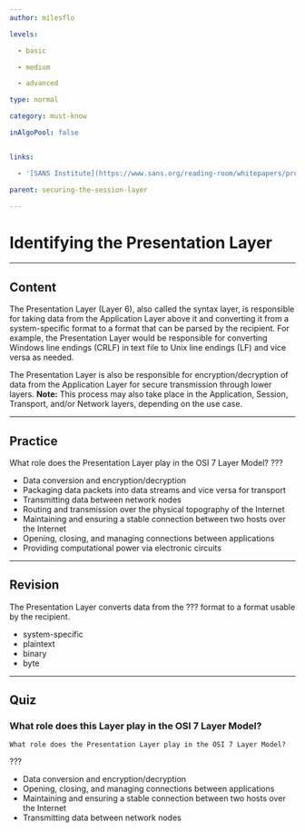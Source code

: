 ```yaml
---
author: milesflo

levels:

  - basic

  - medium

  - advanced

type: normal

category: must-know

inAlgoPool: false


links:

  - '[SANS Institute](https://www.sans.org/reading-room/whitepapers/protocols/applying-osi-layer-network-model-information-security-1309){website}'

parent: securing-the-session-layer

---
```


# Identifying the Presentation Layer

---
## Content

The Presentation Layer (Layer 6), also called the syntax layer, is responsible for taking data from the Application Layer above it and converting it from a system-specific format to a format that can be parsed by the recipient. For example, the Presentation Layer would be responsible for converting Windows line endings (CRLF) in text file to Unix line endings (LF) and vice versa as needed.

The Presentation Layer is also be responsible for encryption/decryption of data from the Application Layer for secure transmission through lower layers.
**Note:** This process may also take place in the Application, Session, Transport, and/or Network layers, depending on the use case.

---
## Practice

What role does the Presentation Layer play in the OSI 7 Layer Model?
???


* Data conversion and encryption/decryption
* Packaging data packets into data streams and vice versa for transport
* Transmitting data between network nodes
* Routing and transmission over the physical topography of the Internet
* Maintaining and ensuring a stable connection between two hosts over the Internet
* Opening, closing, and managing connections between applications
* Providing computational power via electronic circuits

---
## Revision

The Presentation Layer converts data from the ??? format to a format usable by the recipient.


* system-specific
* plaintext
* binary
* byte

---
## Quiz
### What role does this Layer play in the OSI 7 Layer Model?
```
What role does the Presentation Layer play in the OSI 7 Layer Model?
```

 ???

* Data conversion and encryption/decryption
* Opening, closing, and managing connections between applications
* Maintaining and ensuring a stable connection between two hosts over the Internet
* Transmitting data between network nodes

